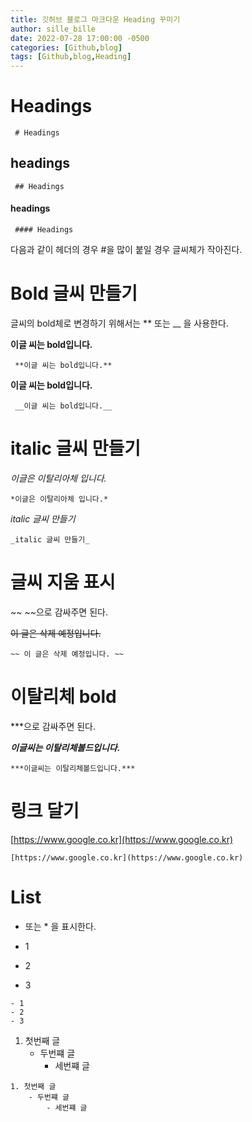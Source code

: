 ```yaml
---
title: 깃허브 블로그 마크다운 Heading 꾸미기
author: sille_bille
date: 2022-07-28 17:00:00 -0500
categories: [Github,blog]
tags: [Github,blog,Heading]
---
```


# Headings
~~~
 # Headings 
~~~

## headings
~~~
 ## Headings 
~~~

#### headings
~~~
 #### Headings 
~~~

다음과 같이 헤더의 경우 #을 많이 붙일 경우 글씨체가 작아진다.

# Bold 글씨 만들기 
글씨의 bold체로 변경하기 위해서는 ** 또는 __ 을 사용한다.

**이글 씨는 bold입니다.**
~~~
 **이글 씨는 bold입니다.**
~~~

__이글 씨는 bold입니다.__
~~~
 __이글 씨는 bold입니다.__
~~~

# italic 글씨 만들기 
*이글은 이탈리아체 입니다.*

~~~
*이글은 이탈리아체 입니다.*
~~~

_italic 글씨 만들기_
~~~
_italic 글씨 만들기_
~~~

# 글씨 지움 표시
~~ ~~으로 감싸주면 된다.

~~이 글은 삭제 예정입니다.~~

~~~
~~ 이 글은 삭제 예정입니다. ~~
~~~

# 이탈리체 bold 

***으로 감싸주면 된다.

***이글씨는 이탈리체볼드입니다.***
~~~
***이글씨는 이탈리체볼드입니다.***
~~~
  
# 링크 달기 

[https://www.google.co.kr](https://www.google.co.kr)

~~~
[https://www.google.co.kr](https://www.google.co.kr)
~~~

# List 
- 또는 * 을 표시한다.

- 1
- 2
- 3

~~~
- 1
- 2
- 3
~~~

1. 첫번째 글
    - 두번쨰 글
        - 세번쨰 글

~~~
1. 첫번째 글
    - 두번쨰 글
        - 세번쨰 글
~~~